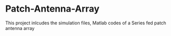 # Patch-Antenna-Array
This project inlcudes the simulation files, Matlab codes of a Series fed patch antenna array
